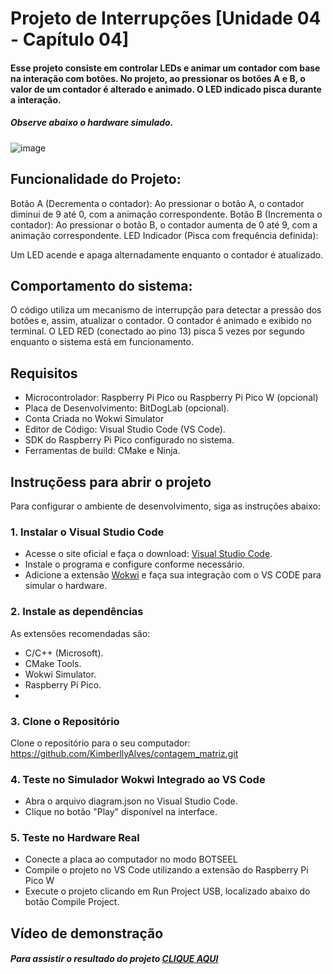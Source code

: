# Projeto de Interrupções [Unidade 04 - Capítulo 04] 

#### Esse projeto consiste em controlar LEDs e animar um contador com base na interação com botões. No projeto, ao pressionar os botões A e B, o valor de um contador é alterado e animado. O LED indicado pisca durante a interação.

##### Observe abaixo o hardware simulado.

![image](https://github.com/user-attachments/assets/e1802408-0989-4b1f-af38-a32830ac830c)

## Funcionalidade do Projeto:
Botão A (Decrementa o contador):
Ao pressionar o botão A, o contador diminui de 9 até 0, com a animação correspondente.
Botão B (Incrementa o contador):
Ao pressionar o botão B, o contador aumenta de 0 até 9, com a animação correspondente.
LED Indicador (Pisca com frequência definida):

Um LED acende e apaga alternadamente enquanto o contador é atualizado.

## Comportamento do sistema:
O código utiliza um mecanismo de interrupção para detectar a pressão dos botões e, assim, atualizar o contador.
O contador é animado e exibido no terminal.
O LED RED (conectado ao pino 13) pisca 5 vezes por segundo enquanto o sistema está em funcionamento.

## Requisitos  

- Microcontrolador: Raspberry Pi Pico ou Raspberry Pi Pico W (opcional)
- Placa de Desenvolvimento: BitDogLab (opcional).
- Conta Criada no Wokwi Simulator
- Editor de Código: Visual Studio Code (VS Code).
- SDK do Raspberry Pi Pico configurado no sistema.
- Ferramentas de build: CMake e Ninja.

## Instruçõess para abrir o projeto

Para configurar o ambiente de desenvolvimento, siga as instruções abaixo:

### 1. Instalar o Visual Studio Code
- Acesse o site oficial e faça o download: [Visual Studio Code](https://code.visualstudio.com/).
- Instale o programa e configure conforme necessário.
- Adicione a extensão [Wokwi](https://marketplace.visualstudio.com/items?itemName=Wokwi.wokwi-vscode) e faça sua integração com o VS CODE para simular o hardware.

### 2. Instale as dependências
As extensões recomendadas são:
- C/C++ (Microsoft).
- CMake Tools.
- Wokwi Simulator.
- Raspberry Pi Pico.
- 
### 3. Clone o Repositório
Clone o repositório para o seu computador:
https://github.com/KimberllyAlves/contagem_matriz.git

### 4. Teste no Simulador Wokwi Integrado ao VS Code

- Abra o arquivo diagram.json no Visual Studio Code.
- Clique no botão "Play" disponível na interface.

### 5. Teste no Hardware Real
- Conecte a placa ao computador no modo BOTSEEL
- Compile o projeto no VS Code utilizando a extensão do Raspberry Pi Pico W
- Execute o projeto clicando em Run Project USB, localizado abaixo do botão Compile Project.

## Vídeo de demonstração 

##### Para assistir o resultado do projeto [CLIQUE AQUI](https://drive.google.com/file/d/1dZjip5uzi3j4ZXtbFPlB4VFSfgd-aEAi/view?usp=sharing)
